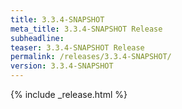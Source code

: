 ```yaml
---
title: 3.3.4-SNAPSHOT
meta_title: 3.3.4-SNAPSHOT Release
subheadline: 
teaser: 3.3.4-SNAPSHOT Release
permalink: /releases/3.3.4-SNAPSHOT/
version: 3.3.4-SNAPSHOT
---
```


{% include _release.html %}
